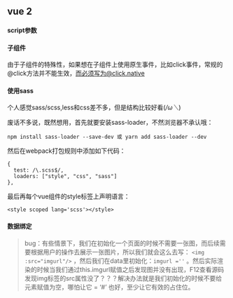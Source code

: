 ## vue 2 

#### script参数



#### 子组件

由于子组件的特殊性，如果想在子组件上使用原生事件，比如click事件，常规的@click方法并不能生效，而必须写为@click.native

#### 使用sass

个人感觉sass/scss,less和css差不多，但是结构比较好看(*/ω＼*)

废话不多说，既然想用，首先就要安装sass-loader，不然浏览器不承认哦：

```
npm install sass-loader --save-dev 或 yarn add sass-loader --dev
```

然后在webpack打包规则中添加如下代码：

```
{
  test: /\.scss$/,
  loaders: ["style", "css", "sass"]
},
```

最后再每个vue组件的style标签上声明语言：

```
<style scoped lang='scss'></style>
```
#### 数据绑定



> bug：有些情景下，我们在初始化一个页面的时候不需要一张图，而后续需要根据用户的操作去展示一张图片，所以我们就会这么去写： `<img :src="imgurl"/>` ，然后我们在data里初始化：`imgurl =''`  。然后实际渲染的时候当我们通过this.imgurl赋值之后发现图并没有出现，F12查看源码发现img标签的src属性没了？？？解决办法就是我们初始化的时候不要给元素赋值为空，哪怕让它 = ‘#’ 也好，至少让它有效的占住位。

